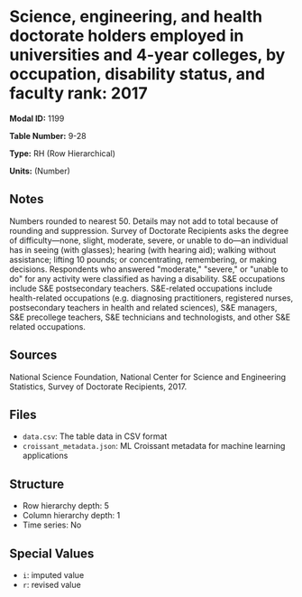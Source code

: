 # Science, engineering, and health doctorate holders employed in universities and 4-year colleges, by occupation, disability status, and faculty rank: 2017

**Modal ID:** 1199

**Table Number:** 9-28

**Type:** RH (Row Hierarchical)

**Units:** (Number)

## Notes

Numbers rounded to nearest 50. Details may not add to total because of rounding and suppression. Survey of Doctorate Recipients asks the degree of difficulty—none, slight, moderate, severe, or unable to do—an individual has in seeing (with glasses); hearing (with hearing aid); walking without assistance; lifting 10 pounds; or concentrating, remembering, or making decisions. Respondents who answered "moderate," "severe," or "unable to do" for any activity were classified as having a disability. S&E occupations include S&E postsecondary teachers. S&E-related occupations include health-related occupations (e.g. diagnosing practitioners, registered nurses, postsecondary teachers in health and related sciences), S&E managers, S&E precollege teachers, S&E technicians and technologists, and other S&E related occupations.

## Sources

National Science Foundation, National Center for Science and Engineering Statistics, Survey of Doctorate Recipients, 2017.

## Files

- `data.csv`: The table data in CSV format
- `croissant_metadata.json`: ML Croissant metadata for machine learning applications

## Structure

- Row hierarchy depth: 5
- Column hierarchy depth: 1
- Time series: No

## Special Values

- `i`: imputed value
- `r`: revised value
